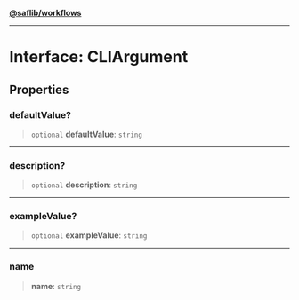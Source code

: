 [**@saflib/workflows**](../index.md)

***

# Interface: CLIArgument

## Properties

### defaultValue?

> `optional` **defaultValue**: `string`

***

### description?

> `optional` **description**: `string`

***

### exampleValue?

> `optional` **exampleValue**: `string`

***

### name

> **name**: `string`

